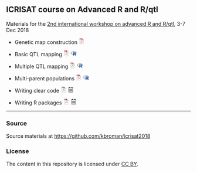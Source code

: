 ## ICRISAT course on Advanced R and R/qtl

Materials for the [2nd international workshop on advanced R and
R/qtl](https://www.icrisat.org/event/2nd-international-workshop-on-advanced-r-r-qtl/),
3-7 Dec 2018

- Genetic map construction
[![pdf](icons16/pdf-icon.png)](https://kbroman.org/icrisat2018/geneticmaps.pdf)

- Basic QTL mapping
[![pdf](icons16/pdf-icon.png)](https://kbroman.org/icrisat2018/2_introqtl.pdf)
[![R code](icons16/R-icon.png)](https://github.com/kbroman/icrisat2018/blob/master/2_introqtl/2_introqtl.R)

- Multiple QTL mapping
[![pdf](icons16/pdf-icon.png)](https://kbroman.org/icrisat2018/3_multiqtl.pdf)
[![R code](icons16/R-icon.png)](https://github.com/kbroman/icrisat2018/blob/master/3_multiqtl/3_multiqtl.R)

- Multi-parent populations
[![pdf](icons16/pdf-icon.png)](https://kbroman.org/icrisat2018/4_mpp.pdf)
[![R code](icons16/R-icon.png)](https://github.com/kbroman/icrisat2018/blob/master/4_mpp/4_mpp.R)

- Writing clear code
[![pdf](icons16/pdf-icon.png)](https://kbroman.org/icrisat2018/5a_clearcode.pdf)
[![pdf w/notes](icons16/notes-icon.png)](https://kbroman.org/icrisat2018/5a_clearcode_withnotes.pdf)

- Writing R packages
[![pdf](icons16/pdf-icon.png)](https://kbroman.org/icrisat2018/5b_rpack.pdf)
[![pdf w/notes](icons16/notes-icon.png)](https://kbroman.org/icrisat2018/5b_rpack_withnotes.pdf)


---

### Source

Source materials at <https://github.com/kbroman/icrisat2018>


### License

The content in this repository is licensed under [CC BY](https://creativecommons.org/licenses/by/3.0/).
